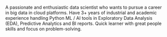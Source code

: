 A passionate and enthusiastic data scientist who wants to pursue a career in big data in cloud platforms. Have 3+ years of industrial and academic experience handling Python ML / AI tools in Exploratory Data Analysis (EDA), Predictive Analytics and BI reports. Quick learner with great people skills and focus on problem-solving.
